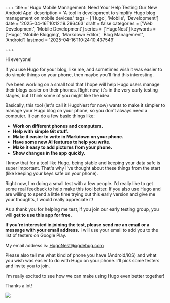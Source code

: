 +++
title = 'Hugo Mobile Management: Need Your Help Testing Our New Android App'
description = 'A tool in development to simplify Hugo blog management on mobile devices.'
tags = ['Hugo', 'Mobile', 'Development']
date = '2025-04-16T10:12:19.296463'
draft = false
categories = ['Web Development', 'Mobile Development']
series = ['HugoNest']
keywords = ['Hugo', 'Mobile Blogging', 'Markdown Editor', 'Blog Management', 'Android']
lastmod = '2025-04-16T10:24:10.437549'

+++


Hi everyone!

If you use Hugo for your blog, like me, and sometimes wish it was easier to do simple things on your phone, then maybe you'll find this interesting.

I've been working on a small tool that I hope will help Hugo users manage their blogs easier on their phones. Right now, it's in the very early testing stages, but I think some of you might like the idea.

Basically, this tool (let's call it HugoNest for now) wants to make it simpler to manage your Hugo blog on your phone, so you don't always need a computer. It can do a few basic things like:

* **Work on different phones and computers.**
* **Help with simple Git stuff.**
* **Make it easier to write in Markdown on your phone.**
* **Have some new AI features to help you write.**
* **Make it easy to add pictures from your phone.**
* **Show changes in the app quickly.**

I know that for a tool like Hugo, being stable and keeping your data safe is super important. That's why I've thought about these things from the start (like keeping your keys safe on your phone).

Right now, I'm doing a small test with a few people. I'd really like to get some real feedback to help make this tool better. If you also use Hugo and are willing to spend a little time trying out this early version and give me your thoughts, I would really appreciate it!

As a thank you for helping me test, if you join our early testing group, you will **get to use this app for free.**

**If you're interested in joining the test, please send me an email or a message with your email address.** I will use your email to add you to the list of testers on Google Play.

My email address is:  HugoNest@xgdebug.com

Please also tell me what kind of phone you have (Android/iOS) and what you wish was easier to do with Hugo on your phone. I'll pick some testers and invite you to join.

I'm really excited to see how we can make using Hugo even better together!

Thanks a lot!
 
![](https://hugonest.pages.dev/posts/hugonest_dark_mode__github_login_integration_now_available/dark1.png)
